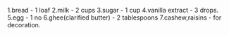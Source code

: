 1.bread - 1 loaf
2.milk - 2 cups
3.sugar - 1 cup
4.vanilla extract - 3 drops.
5.egg - 1 no
6.ghee(clarified butter) - 2 tablespoons
7.cashew,raisins - for decoration.
